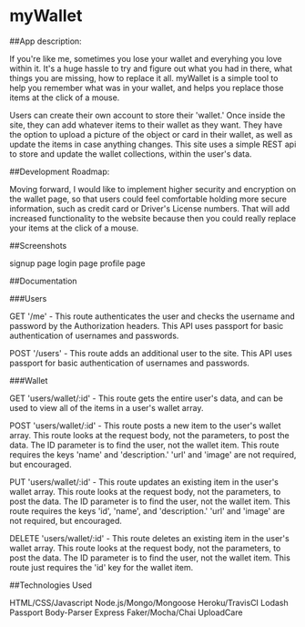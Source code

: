 # myWallet

##App description:

If you're like me, sometimes you lose your wallet and everyhing you love within it. It's a huge hassle to try and figure out what you had in there, what things you are missing, how to replace it all. myWallet is a simple tool to help you remember what was in your wallet, and helps you replace those items at the click of a mouse.

Users can create their own account to store their 'wallet.' Once inside the site, they can add whatever items to their wallet as they want. They have the option to upload a picture of the object or card in their wallet, as well as update the items in case anything changes. This site uses a simple REST api to store and update the wallet collections, within the user's data.

##Development Roadmap:

Moving forward, I would like to implement higher security and encryption on the wallet page, so that users could feel comfortable holding more secure information, such as credit card or Driver's License numbers. That will add increased functionality to the website because then you could really replace your items at the click of a mouse.

##Screenshots

signup page login page profile page

##Documentation

###Users

GET '/me' - This route authenticates the user and checks the username and password by the Authorization headers. This API uses passport for basic authentication of usernames and passwords.

POST '/users' - This route adds an additional user to the site. This API uses passport for basic authentication of usernames and passwords.

###Wallet

GET 'users/wallet/:id' - This route gets the entire user's data, and can be used to view all of the items in a user's wallet array.

POST 'users/wallet/:id' - This route posts a new item to the user's wallet array. This route looks at the request body, not the parameters, to post the data. The ID parameter is to find the user, not the wallet item. This route requires the keys 'name' and 'description.' 'url' and 'image' are not required, but encouraged.

PUT 'users/wallet/:id' - This route updates an existing item in the user's wallet array. This route looks at the request body, not the parameters, to post the data. The ID parameter is to find the user, not the wallet item. This route requires the keys 'id', 'name', and 'description.' 'url' and 'image' are not required, but encouraged.

DELETE 'users/wallet/:id' - This route deletes an existing item in the user's wallet array. This route looks at the request body, not the parameters, to post the data. The ID parameter is to find the user, not the wallet item. This route just requires the 'id' key for the wallet item.

##Technologies Used

HTML/CSS/Javascript
Node.js/Mongo/Mongoose
Heroku/TravisCI
Lodash
Passport
Body-Parser
Express
Faker/Mocha/Chai
UploadCare